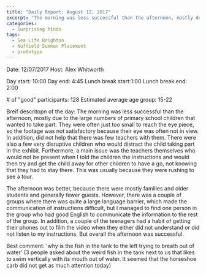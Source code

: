 ```yaml
---
title: "Daily Report: August 12, 2017"
excerpt: "The morning was less successful than the afternoon, mostly due to the large numbers of primary school children that wanted to take part. "
categories:
  - Surprising Minds
tags:
  - Sea Life Brighton
  - Nuffield Summer Placement
  - prototype
---
```


Date: 12/07/2017
Host: Alex Whitworth 

Day start: 10:00
Day end: 4:45 
Lunch break start:1:00
Lunch break end: 2:00

\# of "good" participants: 128
Estimated average age group: 15-22

Breif descritopn of the day: The morning was less successful than the afternoon, mostly due to the large numbers of primary school children that wanted to take part. They were often just too small to reach the eye piece, so the footage was not satisfactory because their eye was often not in view. In addition, did not help that there was few teachers with them. There were also a few very disruptive children who would distract the child taking part in the exhibit. Furthermore, a main issue was the teachers themselves who would not be present when I told the children the instructions and would then try and get the child away for other children to have a go, not knowing that they had to stay there. This was usually because they were rushing to see a tour.

The afternoon was better, because there were mostly families and older students and generally fewer guests. However, there was a couple of groups where there was quite a large language barrier, which made the communication of instructions difficult, but I managed to find one person in the group who had good English to communicate the information to the rest of the group. In addition, a couple of the teenagers had a habit of getting their phones out to film the video when they either did not understand or did not listen to my instructions. But overall the afternoon was successful. 

Best comment: 'why is the fish in the tank to the left trying to breath out of water' (3 people asked about the weird fish in the tank next to us that likes to swim vertically with its mouth out of water. It seemed that the horseshoe carb did not get as much attention today)
